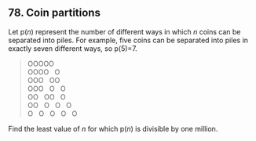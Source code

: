 ## 78. Coin partitions

Let p(<var>n</var>) represent the number of different ways in which <var>n</var> coins can be separated into piles. For example, five coins can be separated into piles in exactly seven different ways, so p(5)=7.

> OOOOO<br>
> OOOO&nbsp;&nbsp;&nbsp;O<br>
> OOO&nbsp;&nbsp;&nbsp;OO<br>
> OOO&nbsp;&nbsp;&nbsp;O&nbsp;&nbsp;&nbsp;O<br>
> OO&nbsp;&nbsp;&nbsp;OO&nbsp;&nbsp;&nbsp;O<br>
> OO&nbsp;&nbsp;&nbsp;O&nbsp;&nbsp;&nbsp;O&nbsp;&nbsp;&nbsp;O<br>
> O&nbsp;&nbsp;&nbsp;O&nbsp;&nbsp;&nbsp;O&nbsp;&nbsp;&nbsp;O&nbsp;&nbsp;&nbsp;O

Find the least value of <var>n</var> for which p(<var>n</var>) is divisible by one million.
